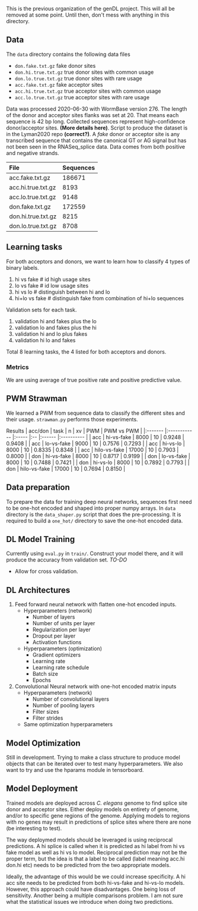 This is the previous organization of the genDL project. This will all be
removed at some point. Until then, don't mess with anything in this
directory.

## Data ##

The `data` directory contains the following data files

* `don.fake.txt.gz` fake donor sites
* `don.hi.true.txt.gz` true donor sites with common usage
* `don.lo.true.txt.gz` true donor sites with rare usage
* `acc.fake.txt.gz` fake acceptor sites
* `acc.hi.true.txt.gz` true acceptor sites with common usage
* `acc.lo.true.txt.gz` true acceptor sites with rare usage

Data was processed 2020-06-30 with WormBase version 276. The length of
the donor and acceptor sites flanks was set at 20. That means each
sequence is 42 bp long. Collected sequences represent high-confidence
donor/acceptor sites. **(More details here)**. Script to produce the dataset
is in the Lyman2020 repo **(correct?)**. A _fake_ donor or acceptor
site is any transcribed sequence that contains the canonical GT or AG signal
but has not been seen in the RNASeq_splice data. Data comes from both
positive and negative strands.

| File                | Sequences |
|:--------------------|:----------|
| acc.fake.txt.gz     | 186671    |
| acc.hi.true.txt.gz  | 8193      |
| acc.lo.true.txt.gz  | 9148      |
| don.fake.txt.gz     | 172559    |
| don.hi.true.txt.gz  | 8215      |
| don.lo.true.txt.gz  | 8708      |

## Learning tasks ##

For both acceptors and donors, we want to learn how to classify 4 types of
binary labels. 

1. hi vs fake # id high usage sites
2. lo vs fake # id low usage sites
3. hi vs lo   # distinguish between hi and lo
4. hi+lo vs fake # distinguish fake from combination of hi+lo sequences

Validation sets for each task. 
1. validation hi and fakes plus the lo 
2. validation lo and fakes plus the hi
3. validation hi and lo plus fakes
4. validation hi lo and fakes

Total 8 learning tasks, the 4 listed for both acceptors and donors.

### Metrics ###
We are using average of true positive rate and positive predictive value. 

## PWM Strawman ## 

We learned a PWM from sequence data to classify the different sites and their 
usage. `strawman.py` performs those experiments. 

Results
| acc/don | task         | n     | xv | PWM    | PWM vs PWM |
|:------- |:------------ |:----- |:-- |:------ |:---------- |
| acc     | hi-vs-fake   | 8000  | 10 | 0.9248 | 0.9408     |
| acc     | lo-vs-fake   | 9000  | 10 | 0.7576 | 0.7293     |
| acc     | hi-vs-lo     | 8000  | 10 | 0.8335 | 0.8348     |
| acc     | hilo-vs-fake | 17000 | 10 | 0.7903 | 0.8000     |
| don     | hi-vs-fake   | 8000  | 10 | 0.8717 | 0.9199     |
| don     | lo-vs-fake   | 8000  | 10 | 0.7488 | 0.7421     |
| don     | hi-vs-lo     | 8000  | 10 | 0.7892 | 0.7793     |
| don     | hilo-vs-fake | 17000 | 10 | 0.7694 | 0.8150     |


## Data preparation ##

To prepare the data for training deep neural networks, sequences first need
to be one-hot encoded and shaped into proper numpy arrays. In `data` directory 
is the `data_shaper.py` script that does the pre-processing. It is required to
build a `one_hot/` directory to save the one-hot encoded data.

## DL Model Training ##

Currently using `eval.py` in `train/`. Construct your model there, and it will
produce the accuracy from validation set. 
*TO-DO*
+ Allow for cross validation.

## DL Architectures ##

1. Feed forward neural network with flatten one-hot encoded inputs. 
	+ Hyperparameters (network)
		+ Number of layers
		+ Number of units per layer
		+ Regularization per layer
		+ Dropout per layer
		+ Activation functions
	+ Hyperparameters (optimization)
		+ Gradient optimizers
		+ Learning rate
		+ Learning rate schedule
		+ Batch size
		+ Epochs
2. Convolutional Neural network with one-hot encoded matrix inputs
	+ Hyperparameters (network)
		+ Number of convolutional layers
		+ Number of pooling layers
		+ Filter sizes
		+ Filter strides
	+ Same optimization hyperparameters

## Model Optimization ##

Still in development. 
Trying to make a class structure to produce model objects that can be iterated 
over to test many hyperparameters. We also want to try and use the hparams
module in tensorboard. 

## Model Deployment ##

Trained models are deployed across _C. elegans_ genome to find splice site
donor and acceptor sites. Either deploy models on entirety of genome, and/or
to specific gene regions of the genome. Applying models to regions with no
genes may result in predictions of splice sites where there are none (be
interesting to test). 

The way deploymed models should be leveraged is using reciprocal predictions.
A hi splice is called when it is predicted as hi label from hi vs fake model as
well as hi vs lo model. Reciprocal prediction may not be the proper term, but
the idea is that a label to be called (label meaning acc.hi don.hi etc) needs to
be predicted from the two appropriate models. 

Ideally, the advantage of this would be we could increase specificity. A hi acc
site needs to be predicted from both hi-vs-fake and hi-vs-lo models. However,
this approach could have disadvantages. One being loss of sensitivity. Another
being a multiple comparisons problem. I am not sure what the statistical issues
we introduce when doing two predictions. 


